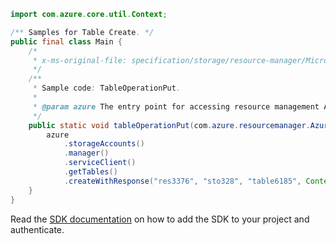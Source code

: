 ```java
import com.azure.core.util.Context;

/** Samples for Table Create. */
public final class Main {
    /*
     * x-ms-original-file: specification/storage/resource-manager/Microsoft.Storage/stable/2021-08-01/examples/TableOperationPut.json
     */
    /**
     * Sample code: TableOperationPut.
     *
     * @param azure The entry point for accessing resource management APIs in Azure.
     */
    public static void tableOperationPut(com.azure.resourcemanager.AzureResourceManager azure) {
        azure
            .storageAccounts()
            .manager()
            .serviceClient()
            .getTables()
            .createWithResponse("res3376", "sto328", "table6185", Context.NONE);
    }
}
```

Read the [SDK documentation](https://github.com/Azure/azure-sdk-for-java/blob/azure-resourcemanager_2.13.0/sdk/resourcemanager/azure-resourcemanager/README.md) on how to add the SDK to your project and authenticate.
